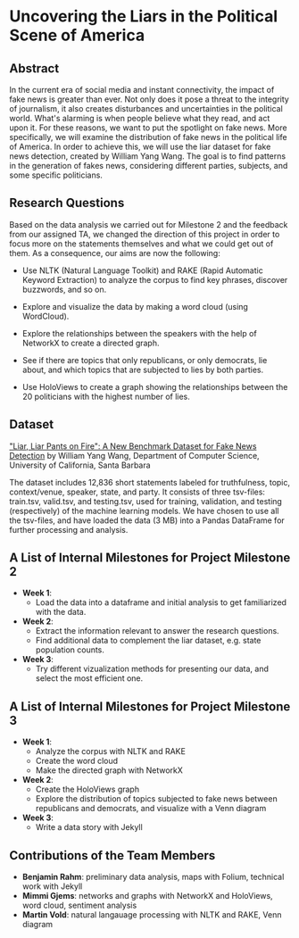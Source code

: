 # Uncovering the Liars in the Political Scene of America

## Abstract
In the current era of social media and instant connectivity, the impact of fake news is greater than ever. Not only does it pose a threat to the integrity of journalism, it also creates disturbances and uncertainties in the political world. What's alarming is when people believe what they read, and act upon it. For these reasons, we want to put the spotlight on fake news. More specifically, we will examine the distribution of fake news in the political life of America. In order to achieve this, we will use the liar dataset for fake news detection, created by William Yang Wang. The goal is to find patterns in the generation of fakes news, considering different parties, subjects, and some specific politicians.

## Research Questions
Based on the data analysis we carried out for Milestone 2 and the feedback from our assigned TA, we changed the direction of this project in order to focus more on the statements themselves and what we could get out of them. As a consequence, our aims are now the following:

- Use NLTK (Natural Language Toolkit) and RAKE (Rapid Automatic Keyword Extraction) to analyze the corpus to find key phrases, discover buzzwords, and so on.

- Explore and visualize the data by making a word cloud (using WordCloud).

- Explore the relationships between the speakers with the help of NetworkX to create a directed graph.

- See if there are topics that only republicans, or only democrats, lie about, and which topics that are subjected to lies by both parties.

- Use HoloViews to create a graph showing the relationships between the 20 politicians with the highest number of lies.

## Dataset
["Liar, Liar Pants on Fire": A New Benchmark Dataset for Fake News Detection](https://www.cs.ucsb.edu/~william/papers/acl2017.pdf) by William Yang Wang, Department of Computer Science, University of California, Santa Barbara

The dataset includes 12,836 short statements labeled for truthfulness, topic, context/venue, speaker, state, and party. It consists of three tsv-files: train.tsv, valid.tsv, and testing.tsv, used for training, validation, and testing (respectively) of the machine learning models. We have chosen to use all the tsv-files, and have loaded the data (3 MB) into a Pandas DataFrame for further processing and analysis.

## A List of Internal Milestones for Project Milestone 2
- __Week 1__: 
  - Load the data into a dataframe and initial analysis to get familiarized with the data.
- __Week 2__:
  - Extract the information relevant to answer the research questions.
  - Find additional data to complement the liar dataset, e.g. state population counts.
- __Week 3__:
  - Try different vizualization methods for presenting our data, and select the most efficient one.

## A List of Internal Milestones for Project Milestone 3
- __Week 1__: 
  - Analyze the corpus with NLTK and RAKE
  - Create the word cloud
  - Make the directed graph with NetworkX
- __Week 2__: 
  - Create the HoloViews graph 
  - Explore the distribution of topics subjected to fake news between republicans and democrats, and visualize with a Venn diagram
- __Week 3__:
  - Write a data story with Jekyll

## Contributions of the Team Members
- __Benjamin Rahm__: preliminary data analysis, maps with Folium, technical work with Jekyll 
- __Mimmi Gjems__: networks and graphs with NetworkX and HoloViews, word cloud, sentiment analysis
- __Martin Vold__: natural langauage processing with NLTK and RAKE, Venn diagram 
